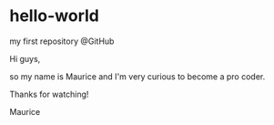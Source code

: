 # hello-world
my first repository @GitHub

Hi guys,

so my name is Maurice and I'm very curious to become a pro coder.

Thanks for watching!

Maurice
